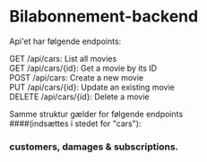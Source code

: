 # Bilabonnement-backend

Api'et har følgende endpoints:



GET /api/cars: List all movies
<br>
GET /api/cars/{id}: Get a movie by its ID
<br>
POST /api/cars: Create a new movie
<br>
PUT /api/cars/{id}: Update an existing movie
<br>
DELETE /api/cars/{id}: Delete a movie
<br>

Samme struktur gælder for følgende endpoints 
<br>
####(indsættes i stedet for "cars"):
<br>
### customers, damages & subscriptions.

